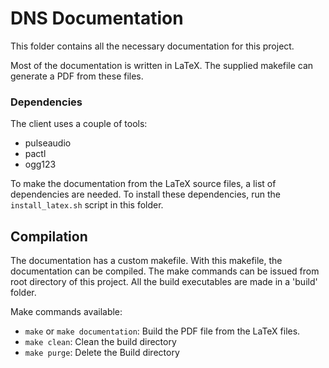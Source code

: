 # DNS Documentation

This folder contains all the necessary documentation for this project.

Most of the documentation is written in LaTeX. The supplied makefile can generate a PDF from these files.

### Dependencies
The client uses a couple of tools:
- pulseaudio
- pactl
- ogg123

To make the documentation from the LaTeX source files, a list of dependencies are needed.
To install these dependencies, run the `install_latex.sh` script in this folder.

## Compilation
The documentation has a custom makefile. With this makefile, the documentation can be compiled.
The make commands can be issued from root directory of this project.
All the build executables are made in a 'build' folder.

Make commands available:

- `make` or `make documentation`: Build the PDF file from the LaTeX files.
- `make clean`: Clean the build directory
- `make purge`: Delete the Build directory
